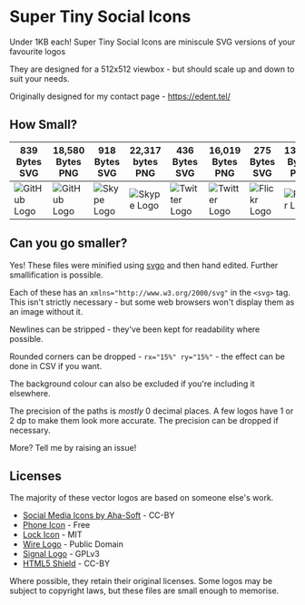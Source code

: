 # Super Tiny Social Icons
Under 1KB each! Super Tiny Social Icons are miniscule SVG versions of your favourite logos

They are designed for a 512x512 viewbox - but should scale up and down to suit your needs.

Originally designed for my contact page - https://edent.tel/

## How Small?

| 839 Bytes SVG	| 18,580 Bytes PNG	|  918 Bytes SVG	| 22,317 bytes PNG	|  436 Bytes SVG	| 16,019 Bytes PNG	|  275 Bytes SVG	| 13,485 Bytes PNG	|
|------	        |-----------	|------	                |----------	|------	                |-----------	|------	                |----------	|
| ![GitHub Logo](https://cdn.rawgit.com/edent/SuperTinySocialIcons/master/tiny/github.svg)  	| ![GitHub Logo](https://cdn.rawgit.com/edent/SuperTinySocialIcons/master/original/github.png)       	| ![Skype Logo](https://cdn.rawgit.com/edent/SuperTinySocialIcons/master/tiny/skype.svg)  	| ![Skype Logo](https://cdn.rawgit.com/edent/SuperTinySocialIcons/master/original/skype.png)      	| ![Twitter Logo](https://cdn.rawgit.com/edent/SuperTinySocialIcons/master/tiny/twitter.svg)  	| ![Twitter Logo](https://cdn.rawgit.com/edent/SuperTinySocialIcons/1d6887058425cbfe913ed0abcf4480c449212008/tiny/twitter.svg)      	| ![Flickr Logo](https://cdn.rawgit.com/edent/SuperTinySocialIcons/master/tiny/flickr.svg)  	| ![Flickr Logo](https://cdn.rawgit.com/edent/SuperTinySocialIcons/master/original/flickr.png)      	|

## Can you go smaller?

Yes! These files were minified using [svgo](https://github.com/svg/svgo) and then hand edited.  Further smallification is possible.

Each of these has an `xmlns="http://www.w3.org/2000/svg"` in the `<svg>` tag. This isn't strictly necessary - but some web browsers won't display them as an image without it.

Newlines can be stripped - they've been kept for readability where possible.

Rounded corners can be dropped - `rx="15%" ry="15%"` - the effect can be done in CSV if you want.

The background colour can also be excluded if you're including it elsewhere.

The precision of the paths is *mostly* 0 decimal places. A few logos have 1 or 2 dp to make them look more accurate. The precision can be dropped if necessary.

More? Tell me by raising an issue!

## Licenses

The majority of these vector logos are based on someone else's work.

* [Social Media Icons by Aha-Soft](https://www.iconfinder.com/iconsets/social-flat-rounded-rects) - CC-BY
* [Phone Icon](https://www.iconfinder.com/icons/1807538/phone_icon#size=128) - Free
* [Lock Icon](https://www.iconfinder.com/icons/1814107/lock_padlock_secure_icon#size=512) - MIT
* [Wire Logo](https://commons.wikimedia.org/wiki/File:Wire_software_logo.svg) - Public Domain
* [Signal Logo](https://github.com/WhisperSystems/Signal-iOS/blob/master/Signal/Images.xcassets/logoSignal.imageset/logoSignal.pdf) - GPLv3
* [HTML5 Shield](https://www.w3.org/html/logo/) - CC-BY

Where possible, they retain their original licenses.  Some logos may be subject to copyright laws, but these files are small enough to memorise.

